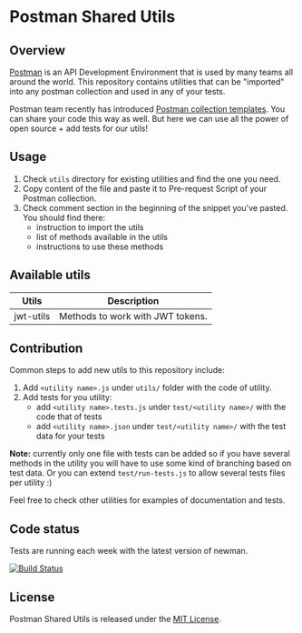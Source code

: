 # Postman Shared Utils

## Overview

[Postman](https://www.getpostman.com/) is an API Development Environment that is used by many teams all around the world. This repository contains utilities that can be "imported" into any postman collection and used in any of your tests.

Postman team recently has introduced [Postman collection templates](http://blog.getpostman.com/2018/11/02/created-a-killer-collection-share-it-with-postmans-5-million-developers-via-a-template/). You can share your code this way as well. But here we can use all the power of open source + add tests for our utils!

## Usage

1. Check `utils` directory for existing utilities and find the one you need.
2. Copy content of the file and paste it to Pre-request Script of your Postman collection.
3. Check comment section in the beginning of the snippet you've pasted. You should find there:
   - instruction to import the utils
   - list of methods available in the utils
   - instructions to use these methods
 
## Available utils

|Utils|Description|
|-----|-----------|
|jwt-utils|Methods to work with JWT tokens.|

## Contribution

Common steps to add new utils to this repository include:

1. Add `<utility name>.js` under `utils/` folder with the code of utility.
2. Add tests for you utility:
   - add `<utility name>.tests.js` under `test/<utility name>/` with the code that of tests
   - add `<utility name>.json` under `test/<utility name>/` with the test data for your tests

**Note:** currently only one file with tests can be added so if you have several methods in the utility you will have to use some kind of branching based on test data. Or you can extend `test/run-tests.js` to allow several tests files per utility :)

Feel free to check other utilities for examples of documentation and tests.

## Code status 

Tests are running each week with the latest version of newman.

[![Build Status](https://travis-ci.com/donotello/postman-shared-utils.svg?branch=master)](https://travis-ci.com/donotello/postman-shared-utils)

## License

Postman Shared Utils is released under the [MIT License](https://opensource.org/licenses/MIT).
